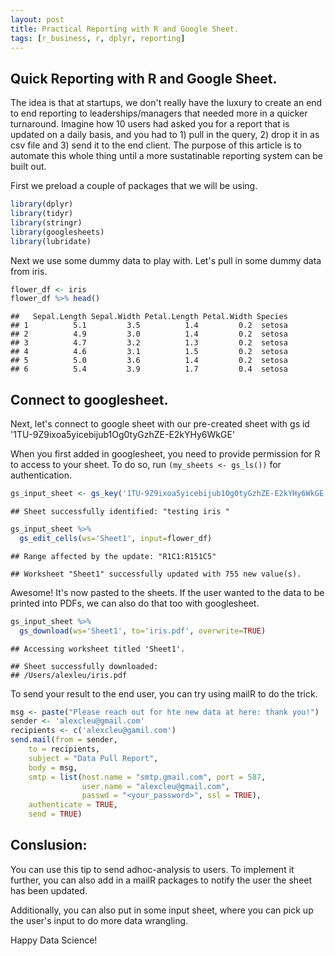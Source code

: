 ```yaml
---
layout: post
title: Practical Reporting with R and Google Sheet.
tags: [r_business, r, dplyr, reporting]
---
```



Quick Reporting with R and Google Sheet.
----------------------------------------

The idea is that at startups, we don't really have the luxury to create an end to end reporting to leaderships/managers that needed more in a quicker turnaround. Imagine how 10 users had asked you for a report that is updated on a daily basis, and you had to 1) pull in the query, 2) drop it in as csv file and 3) send it to the end client. The purpose of this article is to automate this whole thing until a more sustatinable reporting system can be built out.

First we preload a couple of packages that we will be using.
``` r
library(dplyr)
library(tidyr)
library(stringr)
library(googlesheets)
library(lubridate)
```
Next we use some dummy data to play with. Let's pull in some dummy data from iris.

``` r
flower_df <- iris
flower_df %>% head() 
```

    ##   Sepal.Length Sepal.Width Petal.Length Petal.Width Species
    ## 1          5.1         3.5          1.4         0.2  setosa
    ## 2          4.9         3.0          1.4         0.2  setosa
    ## 3          4.7         3.2          1.3         0.2  setosa
    ## 4          4.6         3.1          1.5         0.2  setosa
    ## 5          5.0         3.6          1.4         0.2  setosa
    ## 6          5.4         3.9          1.7         0.4  setosa

Connect to googlesheet.
-----------------------

Next, let's connect to google sheet with our pre-created sheet with gs id '1TU-9Z9ixoa5yicebijub1Og0tyGzhZE-E2kYHy6WkGE'

When you first added in googlesheet, you need to provide permission for R to access to your sheet. To do so, run `(my_sheets <- gs_ls())` for authentication.

``` r
gs_input_sheet <- gs_key('1TU-9Z9ixoa5yicebijub1Og0tyGzhZE-E2kYHy6WkGE') 
```

    ## Sheet successfully identified: "testing iris "

``` r
gs_input_sheet %>%
  gs_edit_cells(ws='Sheet1', input=flower_df)
```

    ## Range affected by the update: "R1C1:R151C5"

    ## Worksheet "Sheet1" successfully updated with 755 new value(s).

Awesome! It's now pasted to the sheets. If the user wanted to the data to be printed into PDFs, we can also do that too with googlesheet.

``` r
gs_input_sheet %>%
  gs_download(ws='Sheet1', to='iris.pdf', overwrite=TRUE)
```

    ## Accessing worksheet titled 'Sheet1'.

    ## Sheet successfully downloaded:
    ## /Users/alexleu/iris.pdf

To send your result to the end user, you can try using mailR to do the trick.

```r
msg <- paste("Please reach out for hte new data at here: thank you!")
sender <- 'alexcleu@gmail.com'
recipients <- c('alexcleu@gamil.com')
send.mail(from = sender,
    to = recipients,
    subject = "Data Pull Report",
    body = msg,
    smtp = list(host.name = "smtp.gmail.com", port = 587,
                user.name = "alexcleu@gmail.com",
                passwd = "<your_password>", ssl = TRUE),
    authenticate = TRUE,
    send = TRUE)
```

Conslusion:
-----------

You can use this tip to send adhoc-analysis to users. To implement it further, you can also add in a mailR packages to notify the user the sheet has been updated.

Additionally, you can also put in some input sheet, where you can pick up the user's input to do more data wrangling.

Happy Data Science!

